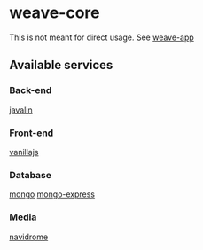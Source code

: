 # weave-core

This is not meant for direct usage.
See [weave-app](https://github.com/nicolas-tdc/weave-app)

## Available services

### Back-end
[javalin](https://github.com/nicolas-tdc/weave-javalin)

### Front-end
[vanillajs](https://github.com/nicolas-tdc/weave-vanillajs)

### Database
[mongo](https://github.com/nicolas-tdc/weave-mongo)
[mongo-express](https://github.com/nicolas-tdc/weave-mongo-express)

### Media
[navidrome](https://github.com/nicolas-tdc/weave-navidrome)